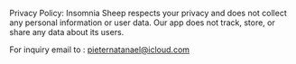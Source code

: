 Privacy Policy: Insomnia Sheep respects your privacy and does not collect any personal information or user data. Our app does not track, store, or share any data about its users.

For inquiry email to : pieternatanael@icloud.com
